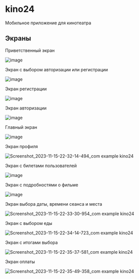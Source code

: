 # kino24

Мобильное приложение для кинотеатра

## Экраны

Приветственный экран

![image](https://github.com/LiliaLuSol/kino24/assets/116663842/7169813e-49c8-4e32-ae50-91cfbe9733aa)


Экран с выбором авторизации или регистрации

![image](https://github.com/LiliaLuSol/kino24/assets/116663842/fad6498c-0ec5-4761-99aa-b0c2c378a6bc)


Экран регистрации

![image](https://github.com/LiliaLuSol/kino24/assets/116663842/febc5841-629b-46e4-8599-c1157685f0e6)


Экран авторизации

![image](https://github.com/LiliaLuSol/kino24/assets/116663842/973dd27e-7ef3-4cae-bbce-986ec3893f5d)


Главный экран 

![image](https://github.com/LiliaLuSol/kino24/assets/116663842/e443baa7-21a2-4d77-b0df-3781e7e5feb5)


Экран профиля

![Screenshot_2023-11-15-22-32-14-494_com example kino24](https://github.com/LiliaLuSol/kino24/assets/116663842/ea813e31-4014-47dd-be07-bcc81a7e81a4)


Экран с билетами пользователей 

![image](https://github.com/LiliaLuSol/kino24/assets/116663842/a2802a9f-b467-498b-9834-452cf8008be9)


Экран с подробностями о фильме

![image](https://github.com/LiliaLuSol/kino24/assets/116663842/aef41115-537d-451b-bdc6-c051a8ddfc5b)


Экран выбора даты, времени сеанса и места

![Screenshot_2023-11-15-22-33-30-954_com example kino24](https://github.com/LiliaLuSol/kino24/assets/116663842/768dd7e5-a7f0-4e5a-b81f-f22d2eab0429)


Экран с выбором еды

![Screenshot_2023-11-15-22-34-14-723_com example kino24](https://github.com/LiliaLuSol/kino24/assets/116663842/d16a579f-ef98-4983-8684-bbe3fc6e26c1)


Экран с итогами выбора 

![Screenshot_2023-11-15-22-35-37-581_com example kino24](https://github.com/LiliaLuSol/kino24/assets/116663842/3a113be0-e526-4a57-8b96-e739ed1f671b)


Экран оплаты

![Screenshot_2023-11-15-22-35-49-358_com example kino24](https://github.com/LiliaLuSol/kino24/assets/116663842/0f3175ee-cb19-45a7-a6c6-24d6714ef9d2)


